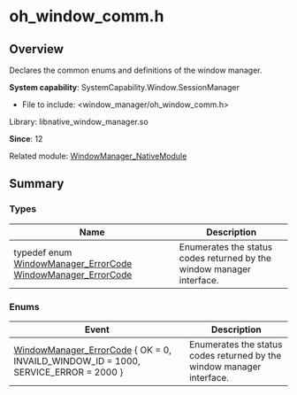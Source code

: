 # oh_window_comm.h


## Overview

Declares the common enums and definitions of the window manager.

**System capability**: SystemCapability.Window.SessionManager

* File to include: <window_manager/oh_window_comm.h>

Library: libnative_window_manager.so

**Since**: 12

Related module: [WindowManager_NativeModule](_window_manager___native_module.md)


## Summary


### Types

| Name | Description | 
| -------- | -------- |
| typedef enum [WindowManager_ErrorCode](_window_manager___native_module.md#windowmanager_errorcode)  [WindowManager_ErrorCode](_window_manager___native_module.md#windowmanager_errorcode) | Enumerates the status codes returned by the window manager interface. | 


### Enums

| Event | Description | 
| -------- | -------- |
| [WindowManager_ErrorCode](_window_manager___native_module.md#windowmanager_errorcode) { OK = 0, INVAILD_WINDOW_ID = 1000, SERVICE_ERROR = 2000 } | Enumerates the status codes returned by the window manager interface. | 
